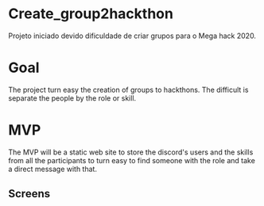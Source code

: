 # Create_group2hackthon
Projeto iniciado devido dificuldade de criar grupos para o Mega hack 2020.

# Goal
The project turn easy the creation of groups to hackthons. The difficult is separate the people by the role or skill. 

# MVP
The MVP will be a static web site to store the discord's users and the skills from all the participants to turn easy to find someone with the role and take a direct message with that.

## Screens
